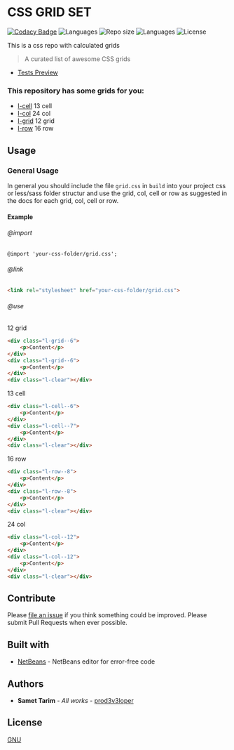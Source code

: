 # CSS GRID SET

[![Codacy Badge](https://api.codacy.com/project/badge/Grade/8b3e23d14b88426d83660ad87bca129d)](https://www.codacy.com/app/prod3v3loper/css-grid?utm_source=github.com&amp;utm_medium=referral&amp;utm_content=prod3v3loper/css-grid&amp;utm_campaign=Badge_Grade)
![Languages](https://img.shields.io/github/languages/count/prod3v3loper/css-grid.svg?style=flat "Languages")
![Repo size](https://img.shields.io/github/repo-size/prod3v3loper/css-grid.svg?style=flat "Repo size")
![Languages](https://img.shields.io/github/languages/code-size/prod3v3loper/css-grid.svg?style=flat "Languages")
![License](https://img.shields.io/github/license/prod3v3loper/css-grid.svg?style=flat "License")

This is a css repo with calculated grids

> A curated list of awesome CSS grids

* [Tests Preview](test/img/tests.png)

### This repository has some grids for you:

* [l-cell](partials/_cell.css) 13 cell
* [l-col](partials/_col.css) 24 col
* [l-grid](partials/_grid.css) 12 grid
* [l-row](partials/_row.css) 16 row

## Usage

### General Usage

In general you should include the file `grid.css` in `build` into your 
project css or less/sass folder structur and use the grid, col, cell or row as suggested in the docs for each grid, col, cell or row.

#### Example

###### @import

```less
@import 'your-css-folder/grid.css';
```
###### @link

```html
<link rel="stylesheet" href="your-css-folder/grid.css">
```

###### @use

12 grid
```html
<div class="l-grid--6">
    <p>Content</p>
</div>
<div class="l-grid--6">
    <p>Content</p>
</div>
<div class="l-clear"></div>
```

13 cell
```html
<div class="l-cell--6">
    <p>Content</p>
</div>
<div class="l-cell--7">
    <p>Content</p>
</div>
<div class="l-clear"></div>
```

16 row
```html
<div class="l-row--8">
    <p>Content</p>
</div>
<div class="l-row--8">
    <p>Content</p>
</div>
<div class="l-clear"></div>
```

24 col
```html
<div class="l-col--12">
    <p>Content</p>
</div>
<div class="l-col--12">
    <p>Content</p>
</div>
<div class="l-clear"></div>
```

## Contribute

Please [file an issue](https://github.com/Samettarim/less-mixins/issues) if you
think something could be improved. Please submit Pull Requests when ever
possible.

## Built with

* [NetBeans](https://netbeans.org/) - NetBeans editor for error-free code

## Authors

* **Samet Tarim** - *All works* - [prod3v3loper](https://www.tnado.com/author/prod3v3loper/)

## License

[GNU](https://github.com/prod3v3loper/css-grid/blob/master/LICENSE)
